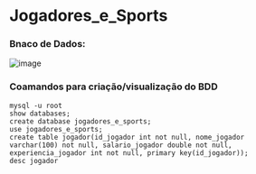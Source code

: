 # Jogadores_e_Sports

### Bnaco de Dados:
![image](https://github.com/user-attachments/assets/ce982198-46a4-4b64-bd4f-43ecaf27b0d2)

### Coamandos para criação/visualização do BDD
```mysql -u root```
<br>
```show databases;```
<br>
```create database jogadores_e_sports;```
<br>
```use jogadores_e_sports;```
<br>
```create table jogador(id_jogador int not null, nome_jogador varchar(100) not null, salario_jogador double not null,  experiencia_jogador int not null, primary key(id_jogador));```
<br>
```desc jogador```

